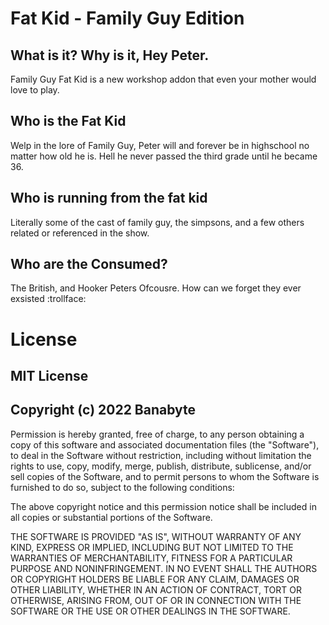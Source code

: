 # Fat Kid - Family Guy Edition
## What is it? Why is it, Hey Peter.

Family Guy Fat Kid is a new workshop addon that even your mother would love to play.

## Who is the Fat Kid
Welp in the lore of Family Guy, Peter will and forever be in highschool no matter how old he is. Hell he never passed the third grade until he became 36.

## Who is running from the fat kid
Literally some of the cast of family guy, the simpsons, and a few others related or referenced in the show.

## Who are the Consumed?
The British, and Hooker Peters Ofcousre. How can we forget they ever exsisted :trollface:

# License
## MIT License
## Copyright (c) 2022 Banabyte

Permission is hereby granted, free of charge, to any person obtaining a copy
of this software and associated documentation files (the "Software"), to deal
in the Software without restriction, including without limitation the rights
to use, copy, modify, merge, publish, distribute, sublicense, and/or sell
copies of the Software, and to permit persons to whom the Software is
furnished to do so, subject to the following conditions:

The above copyright notice and this permission notice shall be included in all
copies or substantial portions of the Software.

THE SOFTWARE IS PROVIDED "AS IS", WITHOUT WARRANTY OF ANY KIND, EXPRESS OR
IMPLIED, INCLUDING BUT NOT LIMITED TO THE WARRANTIES OF MERCHANTABILITY,
FITNESS FOR A PARTICULAR PURPOSE AND NONINFRINGEMENT. IN NO EVENT SHALL THE
AUTHORS OR COPYRIGHT HOLDERS BE LIABLE FOR ANY CLAIM, DAMAGES OR OTHER
LIABILITY, WHETHER IN AN ACTION OF CONTRACT, TORT OR OTHERWISE, ARISING FROM,
OUT OF OR IN CONNECTION WITH THE SOFTWARE OR THE USE OR OTHER DEALINGS IN THE
SOFTWARE.
